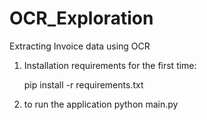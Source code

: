 # OCR_Exploration
Extracting Invoice data using OCR


1) Installation requirements for the first time: 

    pip install -r requirements.txt


2) to run the application
    python main.py
